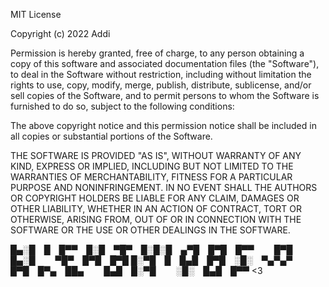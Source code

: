 MIT License

Copyright (c) 2022 Addi

Permission is hereby granted, free of charge, to any person obtaining a copy
of this software and associated documentation files (the "Software"), to deal
in the Software without restriction, including without limitation the rights
to use, copy, modify, merge, publish, distribute, sublicense, and/or sell
copies of the Software, and to permit persons to whom the Software is
furnished to do so, subject to the following conditions:

The above copyright notice and this permission notice shall be included in all
copies or substantial portions of the Software.

THE SOFTWARE IS PROVIDED "AS IS", WITHOUT WARRANTY OF ANY KIND, EXPRESS OR
IMPLIED, INCLUDING BUT NOT LIMITED TO THE WARRANTIES OF MERCHANTABILITY,
FITNESS FOR A PARTICULAR PURPOSE AND NONINFRINGEMENT. IN NO EVENT SHALL THE
AUTHORS OR COPYRIGHT HOLDERS BE LIABLE FOR ANY CLAIM, DAMAGES OR OTHER
LIABILITY, WHETHER IN AN ACTION OF CONTRACT, TORT OR OTHERWISE, ARISING FROM,
OUT OF OR IN CONNECTION WITH THE SOFTWARE OR THE USE OR OTHER DEALINGS IN THE
SOFTWARE.



█▄░█ █ █▀▀ █░█ ▀█▀ █░█░█ ▄▀█ █▀█ █▀▀   █▀█ █▄░█   ▀█▀ █▀█ █▀█
█░▀█ █ █▄█ █▀█ ░█░ ▀▄▀▄▀ █▀█ █▀▄ ██▄   █▄█ █░▀█   ░█░ █▄█ █▀▀ <3